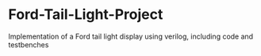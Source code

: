 # Ford-Tail-Light-Project

Implementation of a Ford tail light display using verilog, including code and testbenches
